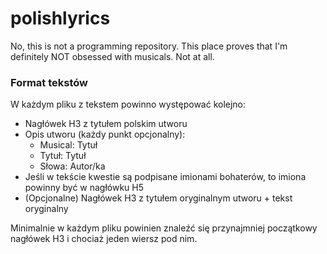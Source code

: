 # polishlyrics
No, this is not a programming repository. This place proves that I'm definitely NOT obsessed with musicals. Not at all.

### Format tekstów
W każdym pliku z tekstem powinno występować kolejno:

- Nagłówek H3 z tytułem polskim utworu
- Opis utworu (każdy punkt opcjonalny):
    - Musical: Tytuł
    - Tytuł: Tytuł
    - Słowa: Autor/ka
- Jeśli w tekście kwestie są podpisane imionami bohaterów, to imiona powinny być w nagłówku H5
- (Opcjonalne) Nagłówek H3 z tytułem oryginalnym utworu + tekst oryginalny

Minimalnie w każdym pliku powinien znaleźć się przynajmniej początkowy nagłówek H3 i chociaż jeden wiersz pod nim.
